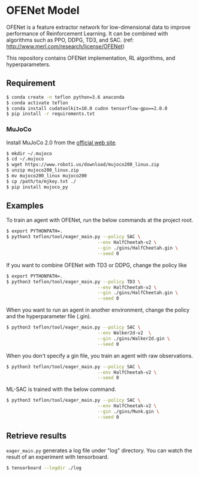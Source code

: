 # OFENet Model
OFENet is a feature extractor network for low-dimensional data to improve performance of Reinforcement Learning.
It can be combined with algorithms such as PPO, DDPG, TD3, and SAC. (ref: http://www.merl.com/research/license/OFENet)

This repository contains OFENet implementation, RL algorithms, and hyperparameters.

## Requirement

```bash
$ conda create -n teflon python=3.6 anaconda
$ conda activate teflon
$ conda install cudatoolkit=10.0 cudnn tensorflow-gpu==2.0.0
$ pip install -r requirements.txt
```

### MuJoCo

Install MuJoCo 2.0 from the [official web site](http://www.mujoco.org/index.html).

```bash
$ mkdir ~/.mujoco
$ cd ~/.mujoco
$ wget https://www.roboti.us/download/mujoco200_linux.zip
$ unzip mujoco200_linux.zip
$ mv mujoco200_linux mujoco200
$ cp /path/to/mjkey.txt ./
$ pip install mujoco_py
```

## Examples

To train an agent with OFENet, run the below commands at the project root.

```bash
$ export PYTHONPATH=.
$ python3 teflon/tool/eager_main.py --policy SAC \
                                  --env HalfCheetah-v2 \
                                  --gin ./gins/HalfCheetah.gin \
                                  --seed 0
```

If you want to combine OFENet with TD3 or DDPG, change the policy like

```bash
$ export PYTHONPATH=.
$ python3 teflon/tool/eager_main.py --policy TD3 \
                                  --env HalfCheetah-v2 \
                                  --gin ./gins/HalfCheetah.gin \
                                  --seed 0
```

When you want to run an agent in another environment, change the policy and 
the hyperparameter file (.gin).

```bash
$ python3 teflon/tool/eager_main.py --policy SAC \
                                  --env Walker2d-v2  \
                                  --gin ./gins/Walker2d.gin \
                                  --seed 0
```

When you don't specify a gin file, you train an agent with raw observations. 

```bash
$ python3 teflon/tool/eager_main.py --policy SAC \
                                  --env HalfCheetah-v2 \
                                  --seed 0
```

ML-SAC is trained with the below command.

```bash
$ python3 teflon/tool/eager_main.py --policy SAC \
                                  --env HalfCheetah-v2 \
                                  --gin ./gins/Munk.gin \
                                  --seed 0
```

## Retrieve results

`eager_main.py` generates a log file under "log" directory. 
You can watch the result of an experiment with tensorboard.

```bash
$ tensorboard --logdir ./log
```


